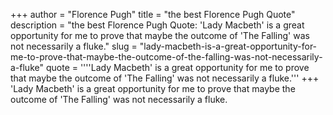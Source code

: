 +++
author = "Florence Pugh"
title = "the best Florence Pugh Quote"
description = "the best Florence Pugh Quote: 'Lady Macbeth' is a great opportunity for me to prove that maybe the outcome of 'The Falling' was not necessarily a fluke."
slug = "lady-macbeth-is-a-great-opportunity-for-me-to-prove-that-maybe-the-outcome-of-the-falling-was-not-necessarily-a-fluke"
quote = ''''Lady Macbeth' is a great opportunity for me to prove that maybe the outcome of 'The Falling' was not necessarily a fluke.'''
+++
'Lady Macbeth' is a great opportunity for me to prove that maybe the outcome of 'The Falling' was not necessarily a fluke.
